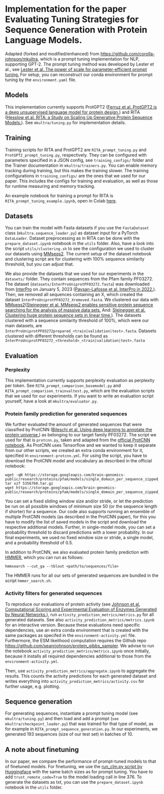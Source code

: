 # Implementation for the paper Evaluating Tuning Strategies for Sequence Generation with Protein Language Models.
Adapted (forked and modified/enhanced) from https://github.com/corolla-johnson/mkultra, which is a prompt
tuning implementation for NLP, supporting GPT-2.
The prompt tuning method was developed by Lester et al., see [Lester et al. The power of scale for parameter-efficient prompt tuning.](https://aclanthology.org/2021.emnlp-main.243/)
For setup, you can reconstruct our conda environment for prompt tuning by the `environment.yaml` file.

## Models
This implementation currently supports ProtGPT2 ([Ferruz et al. ProtGPT2 is a deep unsupervised language model for protein design.](https://doi.org/10.1038/s41467-022-32007-7))
and RITA ([Hesslow et al. RITA: a Study on Scaling Up Generative Protein Sequence Models.](https://arxiv.org/abs/2205.05789)).  See `mkultra/tuning.py` for implementation details.

## Training
Training scripts for RITA and ProtGPT2 are `RITA_prompt_tuning.py` and `ProtGPT2_prompt_tuning.py`, respectively.
They can be configured with parameters specified in a JSON config, see `training_configs/` folder and the
Trainer documentation in `mkultra/trainers.py`. You can enable memory tracking during training, but this makes the training slower.
The training configurations in `training_configs/` are the ones that we used for our paper. This includes the configs for training and evaluation, as well as those for runtime measuring and memory tracking.

An example notebook for training a prompt for RITA is `RITA_prompt_tuning_example.ipynb`, open in Colab [here](https://colab.research.google.com/github/AndreaNathansen/protein-prompt-tuning/blob/main/RITA_prompt_tuning_example.ipynb).

## Datasets
You can train the model with Fasta datasets if you use the `FastaDataset` class (`mkultra.sequence_loader.py`)
as dataset input for a PyTorch `DataLoader`.
Dataset preprocessing as in RITA can be done with the `prepare_dataset.ipynb` notebook in the `utils` folder.
Also, have a look into the script `utils/clustering.sh` to see the configuration we used to cluster our datasets using [MMseqs2](https://github.com/soedinglab/MMseqs2). The current setup of the dataset notebook and clustering script are for clustering with 100% sequence similarity threshold, but you can adjust that.

We also provide the datasets that we used for our experiments in the `datasets/` folder.
They contain sequences from the Pfam family PF03272.
The dataset (`datasets/InterProUniprotPF03272.fasta`) was downloaded from [InterPro](https://www.ebi.ac.uk/interpro/entry/pfam/PF03272/protein/UniProt/)
on January 5, 2023 ([Paysan-Lafosse et al. InterPro in 2022.](https://doi.org/10.1093/nar/gkac993)). Then, we removed all sequences containing an X, which created the dataset `InterProUniprotPF03272_Xremoved.fasta`.
We clustered our data with [MMseqs2](https://github.com/soedinglab/MMseqs2)([Steinegger et al. MMseqs2 enables sensitive protein sequence searching for the analysis of massive data sets.](https://doi.org/10.1038/nbt.3988) And: [Steinegger et al. Clustering huge protein sequence sets in linear time.](https://doi.org/10.1038/s41467-018-04964-5)). The datasets clustered with a sequence similarity threshold of 100%,
which were our main datasets, are `InterProUniprotPF03272prepared_<train|validation|test>.fasta`. Datasets clustered with different
thresholds can be found as `InterProUniprotPF03272_<threshold>_<train|validation|test>.fasta`

## Evaluation

### Perplexity
This implementation currently supports perplexity evaluation as perplexity per token.
See `RITA_prompt_comparison_basemodel.py` and `RITA_prompt_comparison_trainvaltest.py`, which are the evaluation scripts that
we used for our experiments. If you want to write an evaluation script yourself, have a look at `mkultra/evaluator.py`.

### Protein family prediction for generated sequences
We further evaluated the amount of generated sequences that were classified by ProtCNN ([Bileschi et al. Using deep learning to annotate the protein universe.](https://doi.org/10.1038/s41587-021-01179-w)) as belonging to our target family PF03272.
The script we used for that is `protcnn.py`, taken and adapted from the [official ProtCNN notebook](https://github.com/google-research/google-research/blob/master/using_dl_to_annotate_protein_universe/Using_Deep_Learning_to_Annotate_the_Protein_Universe.ipynb). As ProtCNN uses Tensorflow and we wanted to keep it separate from our other scripts, we created an extra conda environment for it, specified in `environment-protcnn.yml`. For using the script, you have to
download the ProtCNN model and vocabulary as described in the official notebook:
```
wget -qN https://storage.googleapis.com/brain-genomics-public/research/proteins/pfam/models/single_domain_per_sequence_zipped_models/seed_random_32.0/5356760.tar.gz
tar xzf 5356760.tar.gz
wget https://storage.googleapis.com/brain-genomics-public/research/proteins/pfam/models/single_domain_per_sequence_zipped_models/trained_model_pfam_32.0_vocab.json
```
You can set a fixed sliding window size and/or stride, or let the prediction be run on all possible windows of minimum size 50 (or the sequence length if shorter) for a sequence. Our code also supports running an ensemble of multiple ProtCNN models (as described in the ProtCNN paper), for this you have to modify the list of saved models in the script and download the respective additional models. Further, in single-model mode, you can set a probability threshold to discard predictions with a lower probability. In our final experiments, we used no fixed window size or stride, a single model, and a probability threshold of 0.5.

In addition to ProtCNN, we also evaluated protein family prediction with [HMMER](http://hmmer.org/), which you can run as follows:
```
hmmsearch --cut_ga --tblout <path/to/sequences/file>
```
The HMMER runs for all our sets of generated sequences are bundled in the script `hmmer_search.sh`.

### Activity filters for generated sequences
To reproduce our evaluations of protein activity (see [Johnson et al. Computational Scoring and Experimental Evaluation of Enzymes Generated by Neural Networks.](https://doi.org/10.1101/2023.03.04.531015)), run `activity_prediction_metrics/metrics.py` for all generated datasets. See also `activity_prediction_metrics/metrics.ipynb` for an interactive version.
Because these evaluations need specific dependencies, use an extra conda environment that is created with the same packages as specifed in the `environment-activity.yml` file. Furthermore, the ESM likelihood computation requires the Github repo https://github.com/seanrjohnson/protein_gibbs_sampler. We advise to run the notebook `activity_prediction_metrics/metrics.ipynb` once initially, because it installs all required dependencies additional to those from the `environment-activity.yml`.

Then, use `activity_prediction_metrics/aggregate.ipynb` to aggregate the results. This counts the activity predictions for each generated dataset and writes everything into `activity_prediction_metrics/activity.csv` for further usage, e.g. plotting.

## Sequence generation
For generating sequences, instantiate a prompt tuning model (see `mkultra/tuning.py`) and then load and add a prompt (`see mkultra/checkpoint_loader.py`) that was trained for that type of model, as for example in `RITA_prompt_sequence_generation.py`. In our experiments, we generated 193 sequences (size of our test set) in batches of 10.

## A note about finetuning
In our paper, we compare the performance of prompt-tuned models to that of finetuned models. For finetuning, we use the [run_clm.py script by Huggingface](https://github.com/huggingface/transformers/tree/v4.20.1/examples/pytorch/language-modeling) with the same batch sizes as for prompt tuning. You have to add `trust_remote_code=True` to the model loading call in line 376.
To generate the datasets as txt, you can use the `prepare_dataset.ipynb` notebook in the `utils` folder. 
